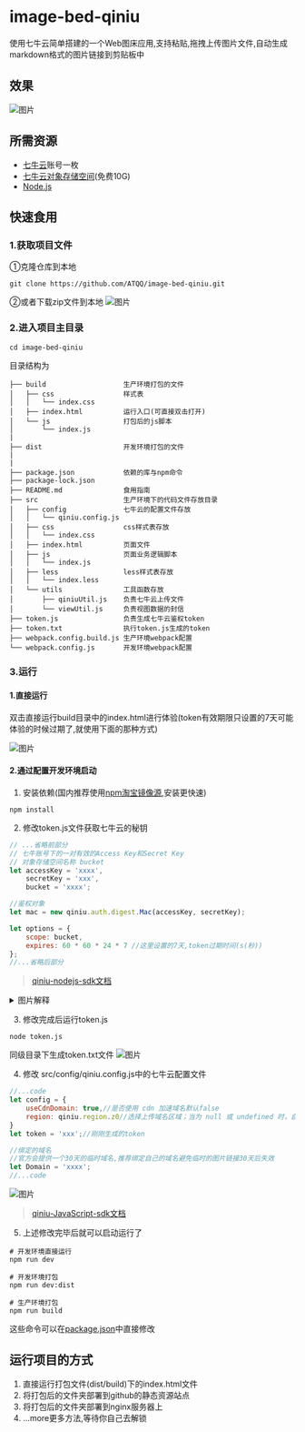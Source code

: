 # image-bed-qiniu

使用七牛云简单搭建的一个Web图床应用,支持粘贴,拖拽上传图片文件,自动生成markdown格式的图片链接到剪贴板中

## 效果

![图片](http://img.cdn.sugarat.top/mdImg/MTU3Nzc5MDEzODU4Ng==577790138586)

## 所需资源
* [七牛云](https://portal.qiniu.com/)账号一枚
* [七牛云对象存储空间](https://portal.qiniu.com/bucket/create)(免费10G)
* [Node.js](http://nodejs.cn/) 


## 快速食用

### 1.获取项目文件
①克隆仓库到本地
```npm
git clone https://github.com/ATQQ/image-bed-qiniu.git
```

②或者下载zip文件到本地
![图片](http://img.cdn.sugarat.top/mdImg/MTU3Nzc2MDYzNzc1MA==577760637750)

### 2.进入项目主目录
```
cd image-bed-qiniu
```

目录结构为
```text
├── build                   生产环境打包的文件
│   ├── css                 样式表
│   │   └── index.css
│   ├── index.html          运行入口(可直接双击打开)
│   └── js                  打包后的js脚本
│       └── index.js
|
├── dist                    开发环境打包的文件
|
|
├── package.json            依赖的库与npm命令
├── package-lock.json
├── README.md               食用指南
├── src                     生产环境下的代码文件存放目录
│   ├── config              七牛云的配置文件存放
│   │   └── qiniu.config.js
│   ├── css                 css样式表存放
│   │   └── index.css
│   ├── index.html          页面文件
│   ├── js                  页面业务逻辑脚本
│   │   └── index.js        
│   ├── less                less样式表存放
│   │   └── index.less
│   └── utils               工具函数存放
│       ├── qiniuUtil.js    负责七牛云上传文件
│       └── viewUtil.js     负责视图数据的封信
├── token.js                负责生成七牛云鉴权token
├── token.txt               执行token.js生成的token
├── webpack.config.build.js 生产环境webpack配置
└── webpack.config.js       开发环境webpack配置
```

### 3.运行
#### 1.直接运行
双击直接运行build目录中的index.html进行体验(token有效期限只设置的7天可能体验的时候过期了,就使用下面的那种方式)

![图片](http://img.cdn.sugarat.top/mdImg/MTU3Nzc2MTMwNjE5NQ==577761306195)

#### 2.通过配置开发环境启动
1. 安装依赖(国内推荐使用[npm淘宝镜像源](http://npm.taobao.org/),安装更快速)

```npm
npm install
```
2. 修改token.js文件获取七牛云的秘钥

```js
// ...省略前部分
// 七牛账号下的一对有效的Access Key和Secret Key
// 对象存储空间名称 bucket
let accessKey = 'xxxx',
    secretKey = 'xxx',
    bucket = 'xxxx';

//鉴权对象
let mac = new qiniu.auth.digest.Mac(accessKey, secretKey);

let options = {
    scope: bucket,
    expires: 60 * 60 * 24 * 7 //这里设置的7天,token过期时间(s(秒))
};
//...省略后部分
```
>[qiniu-nodejs-sdk文档](https://developer.qiniu.com/kodo/sdk/1289/nodejs)
<details>
<summary>图片解释</summary>
1. 对象存储空间名称 bucket
<img src="http://img.cdn.sugarat.top/mdImg/MTU3Nzc2MjM3NDI3Mw==577762374273">
2.Access Key和Secret Key
<img src="http://img.cdn.sugarat.top/mdImg/MTU3Nzc2MjUwMzA3Ng==577762503076">
<img src="http://img.cdn.sugarat.top/mdImg/MTU3Nzc2MjU5ODU4NQ==577762598585">
</details> 


3. 修改完成后运行token.js

```npm
node token.js
```
同级目录下生成token.txt文件
![图片](http://img.cdn.sugarat.top/mdImg/MTU3Nzc2MjcyMTM3MQ==577762721371)

4. 修改 src/config/qiniu.config.js中的七牛云配置文件

```js
//...code
let config = {
    useCdnDomain: true,//是否使用 cdn 加速域名默认false
    region: qiniu.region.z0//选择上传域名区域；当为 null 或 undefined 时，自动分析上传域名区域,我是选择的华东所以是z0
}
let token = 'xxx';//刚刚生成的token

//绑定的域名
//官方会提供一个30天的临时域名,推荐绑定自己的域名避免临时的图片链接30天后失效
let Domain = 'xxxx';
//...code
```
![图片](http://img.cdn.sugarat.top/mdImg/MTU3Nzc2Mzk0NTk4NA==577763945984)

> [qiniu-JavaScript-sdk文档](https://developer.qiniu.com/kodo/sdk/1283/javascript)

5. 上述修改完毕后就可以启动运行了

```npm
# 开发环境直接运行
npm run dev

# 开发环境打包
npm run dev:dist

# 生产环境打包
npm run build
```
这些命令可以在[package.json](./package.json)中直接修改

## 运行项目的方式
1. 直接运行打包文件(dist/build)下的index.html文件
2. 将打包后的文件夹部署到github的静态资源站点
3. 将打包后的文件夹部署到nginx服务器上
4. ...more更多方法,等待你自己去解锁
